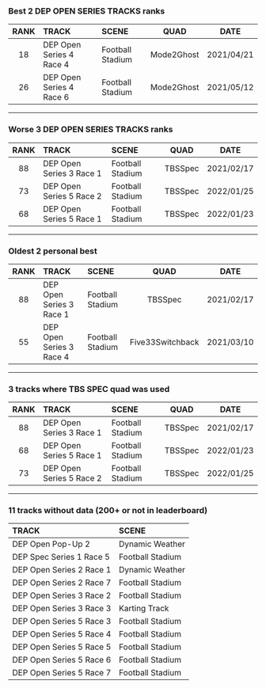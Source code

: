 ### Best 2 DEP OPEN SERIES TRACKS ranks
|RANK|TRACK|SCENE|QUAD|DATE|
|:---:|:---|:---|:---:|:---:|
|18|DEP Open Series 4 Race 4|Football Stadium|Mode2Ghost|2021/04/21|
|26|DEP Open Series 4 Race 6|Football Stadium|Mode2Ghost|2021/05/12|
---
### Worse 3 DEP OPEN SERIES TRACKS ranks
|RANK|TRACK|SCENE|QUAD|DATE|
|:---:|:---|:---|:---:|:---:|
|88|DEP Open Series 3 Race 1|Football Stadium|TBSSpec|2021/02/17|
|73|DEP Open Series 5 Race 2|Football Stadium|TBSSpec|2022/01/25|
|68|DEP Open Series 5 Race 1|Football Stadium|TBSSpec|2022/01/23|
---
### Oldest 2 personal best
|RANK|TRACK|SCENE|QUAD|DATE|
|:---:|:---|:---|:---:|:---:|
|88|DEP Open Series 3 Race 1|Football Stadium|TBSSpec|2021/02/17|
|55|DEP Open Series 3 Race 4|Football Stadium|Five33Switchback|2021/03/10|
---
### 3 tracks where TBS SPEC quad was used
|RANK|TRACK|SCENE|QUAD|DATE|
|:---:|:---|:---|:---:|:---:|
|88|DEP Open Series 3 Race 1|Football Stadium|TBSSpec|2021/02/17|
|68|DEP Open Series 5 Race 1|Football Stadium|TBSSpec|2022/01/23|
|73|DEP Open Series 5 Race 2|Football Stadium|TBSSpec|2022/01/25|
---
### 11 tracks without data (200+ or not in leaderboard)
|TRACK|SCENE|
|:---|:---|
|DEP Open Pop-Up 2|Dynamic Weather|
|DEP Spec Series 1 Race 5|Football Stadium|
|DEP Open Series 2 Race 1|Dynamic Weather|
|DEP Open Series 2 Race 7|Football Stadium|
|DEP Open Series 3 Race 2|Football Stadium|
|DEP Open Series 3 Race 3|Karting Track|
|DEP Open Series 5 Race 3|Football Stadium|
|DEP Open Series 5 Race 4|Football Stadium|
|DEP Open Series 5 Race 5|Football Stadium|
|DEP Open Series 5 Race 6|Football Stadium|
|DEP Open Series 5 Race 7|Football Stadium|
